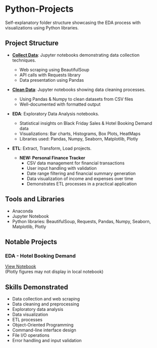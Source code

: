 # Python-Projects

Self-explanatory folder structure showcasing the EDA process with visualizations using Python libraries.

## Project Structure

- **[Collect Data](https://github.com/ShreevaniRao/Python-Projects/tree/main/Collect%20Data)**: Jupyter notebooks demonstrating data collection techniques.
  - Web scraping using BeautifulSoup
  - API calls with Requests library
  - Data presentation using Pandas

- **[Clean Data](https://github.com/ShreevaniRao/Python-Projects/tree/main/Clean%20Data)**: Jupyter notebooks showing data cleaning processes.
  - Using Pandas & Numpy to clean datasets from CSV files
  - Well-documented with formatted output

- **EDA**: Exploratory Data Analysis notebooks.
  - Statistical insights on Black Friday Sales & Hotel Booking Demand data
  - Visualizations: Bar charts, Histograms, Box Plots, HeatMaps
  - Libraries used: Pandas, Numpy, Seaborn, Matplotlib, Plotly

- **ETL**: Extract, Transform, Load projects.
  - **NEW: Personal Finance Tracker**
    - CSV data management for financial transactions
    - User input handling with validation
    - Date range filtering and financial summary generation
    - Data visualization of income and expenses over time
    - Demonstrates ETL processes in a practical application

## Tools and Libraries

- Anaconda
- Jupyter Notebook
- Python libraries: BeautifulSoup, Requests, Pandas, Numpy, Seaborn, Matplotlib, Plotly

## Notable Projects

### EDA - Hotel Booking Demand
[View Notebook](https://nbviewer.org/github/ShreevaniRao/Python-Projects/blob/main/EDA/Hotel%20Booking%20Demand%20-%20EDA.ipynb)  
(Plotly figures may not display in local notebook)

## Skills Demonstrated

- Data collection and web scraping
- Data cleaning and preprocessing
- Exploratory data analysis
- Data visualization
- ETL processes
- Object-Oriented Programming
- Command-line interface design
- File I/O operations
- Error handling and input validation
